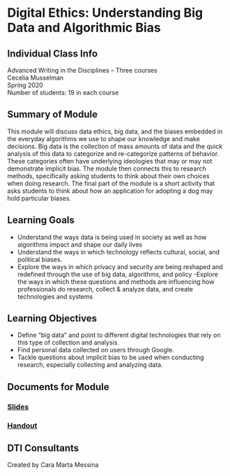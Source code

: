 # Digital Ethics: Understanding Big Data and Algorithmic Bias

## Individual Class Info
Advanced Writing in the Disciplines – Three courses
<br>
Cecelia Musselman 
<br>
Spring 2020
<br>
Number of students: 19 in each course
<br>

## Summary of Module
This module will discuss data ethics, big data, and the biases embedded in the everyday algorithms we use to shape our knowledge and make decisions. Big data is the collection of mass amounts of data and the quick analysis of this data to categorize and re-categorize patterns of behavior. These categories often have underlying ideologies that may or may not demonstrate implicit bias. The module then connects this to research methods, specifically asking students to think about their own choices when doing research. The final part of the module is a short activity that asks students to think about how an application for adopting a dog may hold particular biases. 

## Learning Goals
- Understand the ways data is being used in society as well as how algorithms impact and shape our daily lives 
- Understand the ways in which technology reflects cultural, social, and political biases. 
- Explore the ways in which privacy and security are being reshaped and redefined through the use of big data, algorithms, and policy
 -Explore the ways in which these questions and methods are influencing how professionals do research, collect & analyze data, and create technologies and systems 

## Learning Objectives
- Define “big data” and point to different digital technologies that rely on this type of collection and analysis.
- Find personal data collected on users through Google. 
- Tackle questions about implicit bias to be used when conducting research, especially collecting and analyzing data. 

## Documents for Module

### [Slides](https://github.com/NULabNortheastern/digitalassignmentshowcase/blob/master/data_ethics/advanced_writing-spring2020-musselman/slides.pdf)

### [Handout](https://github.com/NULabNortheastern/digitalassignmentshowcase/blob/master/data_ethics/advanced_writing-spring2020-musselman/handout-adopt_or_not.pdf)

## DTI Consultants
Created by Cara Marta Messina
